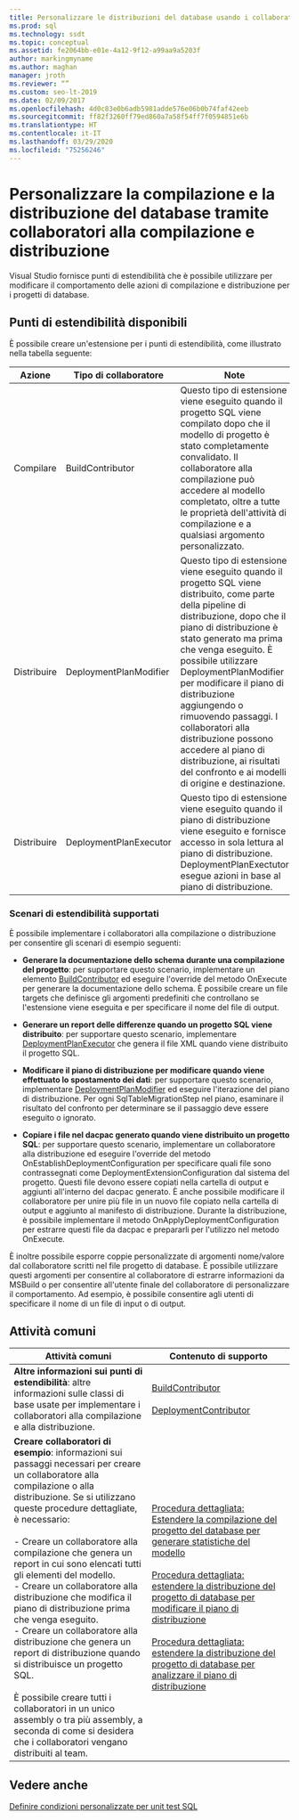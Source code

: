 ```yaml
---
title: Personalizzare le distribuzioni del database usando i collaboratori alla compilazione
ms.prod: sql
ms.technology: ssdt
ms.topic: conceptual
ms.assetid: fe2064bb-e01e-4a12-9f12-a99aa9a5203f
author: markingmyname
ms.author: maghan
manager: jroth
ms.reviewer: “”
ms.custom: seo-lt-2019
ms.date: 02/09/2017
ms.openlocfilehash: 4d0c83e0b6adb5981adde576e06b0b74faf42eeb
ms.sourcegitcommit: ff82f3260ff79ed860a7a58f54ff7f0594851e6b
ms.translationtype: HT
ms.contentlocale: it-IT
ms.lasthandoff: 03/29/2020
ms.locfileid: "75256246"
---
```

# <a name="customize-database-build-and-deployment-by-using-build-and-deployment-contributors"></a>Personalizzare la compilazione e la distribuzione del database tramite collaboratori alla compilazione e distribuzione

Visual Studio fornisce punti di estendibilità che è possibile utilizzare per modificare il comportamento delle azioni di compilazione e distribuzione per i progetti di database.  
  
## <a name="available-extensibility-points"></a>Punti di estendibilità disponibili  
È possibile creare un'estensione per i punti di estendibilità, come illustrato nella tabella seguente:  
  
|**Azione**|**Tipo di collaboratore**|**Note**|  
|--------------|------------------------|-------------|  
|Compilare|BuildContributor|Questo tipo di estensione viene eseguito quando il progetto SQL viene compilato dopo che il modello di progetto è stato completamente convalidato. Il collaboratore alla compilazione può accedere al modello completato, oltre a tutte le proprietà dell'attività di compilazione e a qualsiasi argomento personalizzato.|  
|Distribuire|DeploymentPlanModifier|Questo tipo di estensione viene eseguito quando il progetto SQL viene distribuito, come parte della pipeline di distribuzione, dopo che il piano di distribuzione è stato generato ma prima che venga eseguito. È possibile utilizzare DeploymentPlanModifier per modificare il piano di distribuzione aggiungendo o rimuovendo passaggi. I collaboratori alla distribuzione possono accedere al piano di distribuzione, ai risultati del confronto e ai modelli di origine e destinazione.|  
|Distribuire|DeploymentPlanExecutor|Questo tipo di estensione viene eseguito quando il piano di distribuzione viene eseguito e fornisce accesso in sola lettura al piano di distribuzione. DeploymentPlanExectutor esegue azioni in base al piano di distribuzione.|  
  
### <a name="supported-extensibility-scenarios"></a>Scenari di estendibilità supportati  
È possibile implementare i collaboratori alla compilazione o distribuzione per consentire gli scenari di esempio seguenti:  
  
-   **Generare la documentazione dello schema durante una compilazione del progetto**: per supportare questo scenario, implementare un elemento [BuildContributor](https://msdn.microsoft.com/library/microsoft.sqlserver.dac.deployment.buildcontributor.aspx) ed eseguire l'override del metodo OnExecute per generare la documentazione dello schema. È possibile creare un file targets che definisce gli argomenti predefiniti che controllano se l'estensione viene eseguita e per specificare il nome del file di output.  
  
-   **Generare un report delle differenze quando un progetto SQL viene distribuito**: per supportare questo scenario, implementare [DeploymentPlanExecutor](https://msdn.microsoft.com/library/microsoft.sqlserver.dac.deployment.deploymentplanexecutor.aspx) che genera il file XML quando viene distribuito il progetto SQL.  
  
-   **Modificare il piano di distribuzione per modificare quando viene effettuato lo spostamento dei dati**: per supportare questo scenario, implementare [DeploymentPlanModifier](https://msdn.microsoft.com/library/microsoft.sqlserver.dac.deployment.deploymentplanmodifier.aspx) ed eseguire l'iterazione del piano di distribuzione. Per ogni SqlTableMigrationStep nel piano, esaminare il risultato del confronto per determinare se il passaggio deve essere eseguito o ignorato.  
  
-   **Copiare i file nel dacpac generato quando viene distribuito un progetto SQL**: per supportare questo scenario, implementare un collaboratore alla distribuzione ed eseguire l'override del metodo OnEstablishDeploymentConfiguration per specificare quali file sono contrassegnati come DeploymentExtensionConfiguration dal sistema del progetto. Questi file devono essere copiati nella cartella di output e aggiunti all'interno del dacpac generato. È anche possibile modificare il collaboratore per unire più file in un nuovo file copiato nella cartella di output e aggiunto al manifesto di distribuzione. Durante la distribuzione, è possibile implementare il metodo OnApplyDeploymentConfiguration per estrarre questi file da dacpac e prepararli per l'utilizzo nel metodo OnExecute.  
  
È inoltre possibile esporre coppie personalizzate di argomenti nome/valore dal collaboratore scritti nel file progetto di database. È possibile utilizzare questi argomenti per consentire al collaboratore di estrarre informazioni da MSBuild o per consentire all'utente finale del collaboratore di personalizzare il comportamento. Ad esempio, è possibile consentire agli utenti di specificare il nome di un file di input o di output.  
  
## <a name="common-tasks"></a>Attività comuni  
  
|**Attività comuni**|**Contenuto di supporto**|  
|--------------------|--------------------------|  
|**Altre informazioni sui punti di estendibilità**: altre informazioni sulle classi di base usate per implementare i collaboratori alla compilazione e alla distribuzione.|[BuildContributor](https://msdn.microsoft.com/library/microsoft.sqlserver.dac.deployment.buildcontributor.aspx)<br /><br />[DeploymentContributor](https://msdn.microsoft.com/library/microsoft.sqlserver.dac.deployment.deploymentcontributor.aspx)|  
|**Creare collaboratori di esempio**: informazioni sui passaggi necessari per creare un collaboratore alla compilazione o alla distribuzione. Se si utilizzano queste procedure dettagliate, è necessario:<br /><br />- Creare un collaboratore alla compilazione che genera un report in cui sono elencati tutti gli elementi del modello.<br />- Creare un collaboratore alla distribuzione che modifica il piano di distribuzione prima che venga eseguito.<br />- Creare un collaboratore alla distribuzione che genera un report di distribuzione quando si distribuisce un progetto SQL.<br /><br />È possibile creare tutti i collaboratori in un unico assembly o tra più assembly, a seconda di come si desidera che i collaboratori vengano distribuiti al team.|[Procedura dettagliata: Estendere la compilazione del progetto del database per generare statistiche del modello](../ssdt/walkthrough-extend-database-project-build-to-generate-model-statistics.md)<br /><br />[Procedura dettagliata: estendere la distribuzione del progetto di database per modificare il piano di distribuzione](../ssdt/walkthrough-extend-database-project-deployment-to-modify-the-deployment-plan.md)<br /><br />[Procedura dettagliata: estendere la distribuzione del progetto di database per analizzare il piano di distribuzione](../ssdt/walkthrough-extend-database-project-deployment-to-analyze-the-deployment-plan.md)|  
  
## <a name="see-also"></a>Vedere anche  
[Definire condizioni personalizzate per unit test SQL](https://msdn.microsoft.com/library/jj860449(v=vs.103).aspx)  
  
